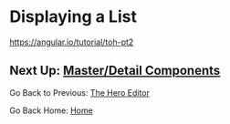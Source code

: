# Displaying a List

https://angular.io/tutorial/toh-pt2

## Next Up: [Master/Detail Components](master-detail-components.md)

Go Back to Previous: [The Hero Editor](the-hero-editor.md)

Go Back Home: [Home](../README.md)
